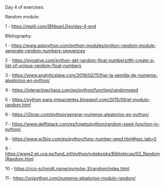 Day 4 of exercises:

Random module:

1 - https://replit.com/@NisarLDev/day-4-end



Bibliography:

1 - https://www.askpython.com/python-modules/python-random-module-generate-random-numbers-sequences

2 - https://pynative.com/python-get-random-float-numbers/#h-create-a-list-of-unique-random-float-numbers

3 - https://www.analyticslane.com/2019/02/11/fijar-la-semilla-de-numeros-aleatorios-en-python/

4 - https://interactivechaos.com/es/python/function/randomseed

5 - https://python-para-impacientes.blogspot.com/2015/09/el-modulo-random.html

6 - https://j2logo.com/python/generar-numeros-aleatorios-en-python/

7 - https://www.delftstack.com/es/howto/python/random-seed-function-in-python/

8 - https://www.w3big.com/es/python/func-number-seed.html#gsc.tab=0

9 - https://www2.eii.uva.es/fund_inf/python/notebooks/Bibliotecas/02_Random/Random.html

10 - https://rico-schmidt.name/pymotw-3/random/index.html

11 - https://unipython.com/numeros-aleatorios-modulo-random/
